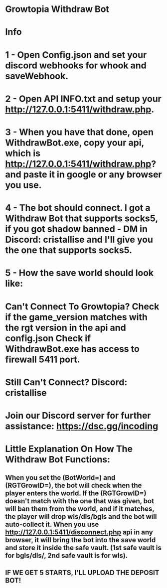 Growtopia Withdraw Bot
======================================================================================

Info
======================================================================================
1 - Open Config.json and set your discord webhooks for whook and saveWebhook.
======================================================================================
2 - Open API INFO.txt and setup your http://127.0.0.1:5411/withdraw.php.
======================================================================================
3 - When you have that done, open WithdrawBot.exe, copy your api, which is http://127.0.0.1:5411/withdraw.php? and paste it in google or any browser you use.
======================================================================================
4 - The bot should connect. I got a Withdraw Bot that supports socks5, if you got shadow banned - DM in Discord: cristallise and I'll give you the one that supports socks5.
======================================================================================
5 - How the save world should look like:
======================================================================================
Can't Connect To Growtopia?
Check if the game_version matches with the rgt version in the api and config.json
Check if WithdrawBot.exe has access to firewall 5411 port.
======================================================================================
Still Can't Connect? Discord: cristallise
======================================================================================
Join our Discord server for further assistance: https://dsc.gg/incoding
======================================================================================

Little Explanation On How The Withdraw Bot Functions:
======================================================================================
When you set the (BotWorld=) and (RGTGrowID=), the bot will check when the player enters the world. If the (RGTGrowID=) doesn't match with the one that was given, bot will ban them from the world, and if it matches, the player will drop wls/dls/bgls and the bot will auto-collect it. When you use http://127.0.0.1:5411/disconnect.php api in any browser, it will bring the bot into the save world and store it inside the safe vault. (1st safe vault is for bgls/dls/, 2nd safe vault is for wls).
------------------------------------------------
IF WE GET 5 STARTS, I'LL UPLOAD THE DEPOSIT BOT!
------------------------------------------------
